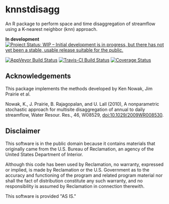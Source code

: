 # knnstdisagg

An R package to perform space and time disaggregation of streamflow using a K-nearest neighbor (knn) approach. 

**In development** [![Project Status: WIP – Initial development is in progress, but there has not yet been a stable, usable release suitable for the public.](https://www.repostatus.org/badges/latest/wip.svg)](https://www.repostatus.org/#wip)


[![AppVeyor Build Status](https://ci.appveyor.com/api/projects/status/github/rabutler-usbr/knnstdisagg?branch=master&svg=true)](https://ci.appveyor.com/project/rabutler-usbr/knnstdisagg) [![Travis-CI Build Status](https://travis-ci.org/rabutler-usbr/knnstdisagg.svg?branch=master)](https://travis-ci.org/rabutler-usbr/knnstdisagg) [![Coverage Status](https://img.shields.io/codecov/c/github/rabutler-usbr/knnstdisagg/master.svg)](https://codecov.io/github/rabutler-usbr/knnstdisagg?branch=master)

## Acknowledgements

This package implements the methods developed by Ken Nowak, Jim Prairie et al. 

Nowak, K., J. Prairie, B. Rajagopalan, and U. Lall (2010), A nonparametric stochastic approach for multisite
disaggregation of annual to daily streamflow, Water Resour. Res., 46, W08529, [doi:10.1029/2009WR008530](https://agupubs.onlinelibrary.wiley.com/doi/abs/10.1029/2009WR008530).

## Disclaimer

This software is in the public domain because it contains materials that originally came from the U.S. Bureau of Reclamation, an agency of the United States Department of Interior.

Although this code has been used by Reclamation, no warranty, expressed or implied, is made by Reclamation or the U.S. Government as to the accuracy and functioning of the program and related program material nor shall the fact of distribution constitute any such warranty, and no responsibility is assumed by Reclamation in connection therewith.

This software is provided "AS IS."
